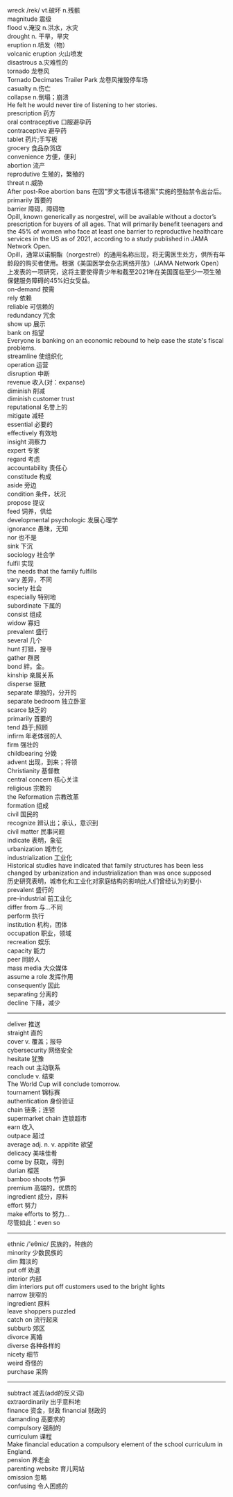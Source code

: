 <!-- title: English -->
wreck /rek/ vt.破坏 n.残骸  
magnitude 震级  
flood v.淹没 n.洪水，水灾  
drought n. 干旱，旱灾  
eruption n.喷发（物）  
volcanic eruption 火山喷发  
disastrous a.灾难性的  
tornado 龙卷风  
Tornado Decimates Trailer Park 龙卷风摧毁停车场  
casualty n.伤亡  
collapse n.倒塌；崩溃  
He felt he would never tire of listening to her stories.  
prescription 药方  
oral contraceptive 口服避孕药  
contraceptive 避孕药  
tablet 药片;手写板  
grocery 食品杂货店  
convenience 方便，便利  
abortion 流产  
reprodutive 生殖的，繁殖的  
threat n.威胁  
After post-Roe abortion bans 在因"罗文韦德诉韦德案"实施的堕胎禁令出台后。  
primarily 首要的  
barrier 障碍，障碍物  
Opill, known generically as norgestrel, will be available without a doctor’s prescription for buyers of all
ages. That will primarily benefit teenagers and the 45% of women who face at least one barrier to reproductive
healthcare services in the US as of 2021, according to a study published in JAMA Network Open.  
Opill，通常以诺酮酯（norgestrel）的通用名称出现，将无需医生处方，供所有年龄段的购买者使用。根据《美国医学会杂志网络开放》（JAMA Network
Open）上发表的一项研究，这将主要使得青少年和截至2021年在美国面临至少一项生殖保健服务障碍的45%妇女受益。  
on-demand 按需  
rely 依赖  
reliable 可信赖的  
redundancy 冗余  
show up 展示  
bank on 指望  
Everyone is banking on an economic rebound to help ease the state's fiscal problems.  
streamline 使组织化  
operation 运营  
disruption 中断  
revenue 收入(对：expanse)  
diminish 削减  
diminish customer trust  
reputational 名誉上的  
mitigate 减轻  
essential 必要的  
effectively 有效地  
insight 洞察力  
expert 专家  
regard 考虑  
accountability 责任心  
constitude 构成  
aside 旁边  
condition 条件，状况  
propose 提议  
feed 饲养，供给  
developmental psychologic 发展心理学  
ignorance 愚昧，无知  
nor 也不是  
sink 下沉  
sociology 社会学  
fulfil 实现  
the needs that the family fulfills  
vary 差异，不同  
society 社会  
especially 特别地  
subordinate 下属的  
consist 组成  
widow 寡妇  
prevalent 盛行  
several 几个  
hunt 打猎，搜寻  
gather 群居  
bond 絆。金。  
kinship 亲属关系  
disperse 驱散  
separate 单独的，分开的  
separate bedroom 独立卧室  
scarce 缺乏的  
primarily 首要的  
tend 趋于;照顾  
infirm 年老体弱的人  
firm 强壮的  
childbearing 分娩  
advent 出现，到来；将领  
Christianity 基督教  
central concern 核心关注  
religious 宗教的  
the Reformation 宗教改革  
formation 组成  
civil 国民的  
recognize 辨认出；承认，意识到  
civil matter 民事问题  
indicate 表明，象征  
urbanization 城市化  
industrialization 工业化  
Historical studies have indicated that
family structures has been less changed by urbanization and industrialization
than was once supposed  
历史研究表明，城市化和工业化对家庭结构的影响比人们曾经认为的要小  
prevalent 盛行的  
pre-industrial 前工业化  
differ from 与...不同  
perform 执行  
institution 机构，团体  
occupation 职业，领域  
recreation 娱乐  
capacity 能力  
peer 同龄人  
mass media 大众媒体  
assume a role 发挥作用  
consequently 因此  
separating 分离的  
decline 下降，减少  
___
deliver 推送  
straight 直的  
cover v. 覆盖；报导  
cybersecurity 网络安全  
hesitate 犹豫  
reach out 主动联系  
conclude v. 结束  
The World Cup will conclude tomorrow.  
tournament 锦标赛  
authentication 身份验证  
chain 链条；连锁  
supermarket chain 连锁超市  
earn 收入  
outpace 超过  
average adj. n. v.
appitite 欲望  
delicacy 美味佳肴  
come by 获取，得到  
durian 榴莲  
bamboo shoots 竹笋  
premium 高端的，优质的  
ingredient 成分，原料  
effort 努力  
make efforts to 努力...  
尽管如此：even so  
___
ethnic /'eθnic/ 民族的，种族的  
minority 少数民族的  
dim 黯淡的  
put off 劝退  
interior 内部  
dim interiors put off customers used to the bright lights  
narrow 狭窄的  
ingredient 原料  
leave shoppers puzzled  
catch on 流行起来  
subburb 郊区  
divorce 离婚  
diverse 各种各样的  
nicety 细节  
weird 奇怪的  
purchase 采购  
___
subtract 减去(add的反义词)  
extraordinarily 出乎意料地  
finance 资金，财政 
financial 财政的   
damanding 高要求的  
compulsory 强制的  
curriculum 课程  
Make financial education a compulsory element of the school curriculum in England.  
pension 养老金  
parenting website 育儿网站  
omission 忽略  
confusing 令人困惑的  


